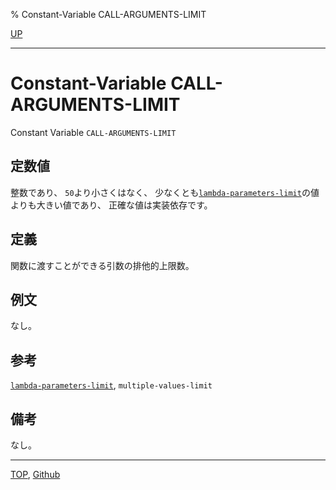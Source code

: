 % Constant-Variable CALL-ARGUMENTS-LIMIT

[UP](5.3.html)  

---

# Constant-Variable CALL-ARGUMENTS-LIMIT


Constant Variable `CALL-ARGUMENTS-LIMIT`


## 定数値

整数であり、
`50`より小さくはなく、
少なくとも[`lambda-parameters-limit`](5.3.lambda-parameters-limit.html)の値よりも大きい値であり、
正確な値は実装依存です。


## 定義

関数に渡すことができる引数の排他的上限数。


## 例文

なし。


## 参考

[`lambda-parameters-limit`](5.3.lambda-parameters-limit.html),
`multiple-values-limit`


## 備考

なし。


---
[TOP](index.html),  [Github](https://github.com/nptcl/npt-japanese)

